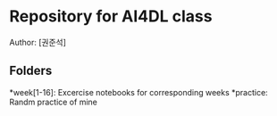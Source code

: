# Repository for AI4DL class
Author: [권준석]

## Folders
*week[1-16]: Excercise notebooks for corresponding weeks
*practice: Randm practice of mine
